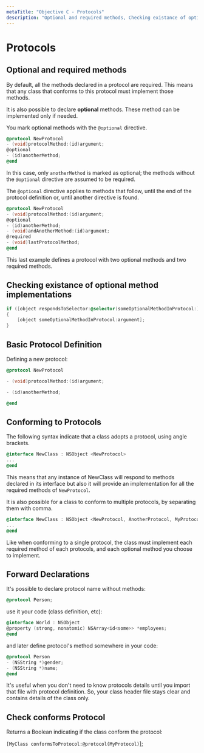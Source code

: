 ```yaml
---
metaTitle: "Objective C - Protocols"
description: "Optional and required methods, Checking existance of optional method implementations, Basic Protocol Definition, Conforming to Protocols, Forward Declarations, Check conforms Protocol"
---
```


# Protocols



## Optional and required methods


By default, all the methods declared in a protocol are required. This means that any class that conforms to this protocol must implement those methods.

It is also possible to declare **optional** methods. These method can be implemented only if needed.

You mark optional methods with the `@optional` directive.

```objectivec
@protocol NewProtocol
- (void)protocolMethod:(id)argument;
@optional
- (id)anotherMethod;
@end

```

In this case, only `anotherMethod` is marked as optional; the methods without the `@optional` directive are assumed to be required.

The `@optional` directive applies to methods that follow, until the end of the protocol definition or, until another directive is found.

```objectivec
@protocol NewProtocol
- (void)protocolMethod:(id)argument;
@optional
- (id)anotherMethod;
- (void)andAnotherMethod:(id)argument;
@required
- (void)lastProtocolMethod;
@end

```

This last example defines a protocol with two optional methods and two required methods.



## Checking existance of optional method implementations


```objectivec
if ([object respondsToSelector:@selector(someOptionalMethodInProtocol:)])
{
    [object someOptionalMethodInProtocol:argument];
}

```



## Basic Protocol Definition


Defining a new protocol:

```objectivec
@protocol NewProtocol

- (void)protocolMethod:(id)argument;

- (id)anotherMethod;

@end

```



## Conforming to Protocols


The following syntax indicate that a class adopts a protocol, using angle brackets.

```objectivec
@interface NewClass : NSObject <NewProtocol>
...
@end

```

This means that any instance of NewClass will respond to methods declared in its interface but also it will provide an implementation for all the required methods of `NewProtocol`.

It is also possible for a class to conform to multiple protocols, by separating them with comma.

```objectivec
@interface NewClass : NSObject <NewProtocol, AnotherProtocol, MyProtocol>
...
@end

```

Like when conforming to a single protocol, the class must implement each required method of each protocols, and each optional method you choose to implement.



## Forward Declarations


It's possible to declare protocol name without methods:

```objectivec
@protocol Person;

```

use it your code (class definition, etc):

```objectivec
@interface World : NSObject
@property (strong, nonatomic) NSArray<id<some>> *employees;
@end

```

and later define protocol's method somewhere in your code:

```objectivec
@protocol Person
- (NSString *)gender;
- (NSString *)name;
@end

```

It's useful when you don't need to know protocols details until you import that file with protocol definition. So, your class header file stays clear and contains details of the class only.



## Check conforms Protocol


Returns a Boolean indicating if the class conform the protocol:

`[MyClass conformsToProtocol:@protocol(MyProtocol)`];

